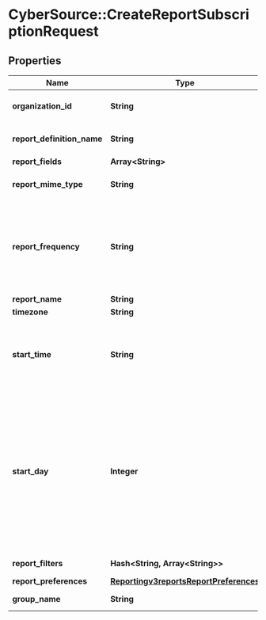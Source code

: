 # CyberSource::CreateReportSubscriptionRequest

## Properties
Name | Type | Description | Notes
------------ | ------------- | ------------- | -------------
**organization_id** | **String** | Valid CyberSource organizationId | [optional] 
**report_definition_name** | **String** | Valid Report Definition Name | 
**report_fields** | **Array&lt;String&gt;** |  | 
**report_mime_type** | **String** | Valid values: - application/xml - text/csv  | 
**report_frequency** | **String** | &#39;The frequency for which subscription is created.&#39;  Valid values: - &#39;DAILY&#39; - &#39;WEEKLY&#39; - &#39;MONTHLY&#39; - &#39;ADHOC&#39;  | 
**report_name** | **String** |  | 
**timezone** | **String** |  | 
**start_time** | **String** | The hour at which the report generation should start. It should be in hhmm format. | 
**start_day** | **Integer** | This is the start day if the frequency is WEEKLY or MONTHLY. The value varies from 1-7 for WEEKLY and 1-31 for MONTHLY. For WEEKLY 1 means Sunday and 7 means Saturday. By default the value is 1. | [optional] 
**report_filters** | **Hash&lt;String, Array&lt;String&gt;&gt;** | List of filters to apply | [optional] 
**report_preferences** | [**Reportingv3reportsReportPreferences**](Reportingv3reportsReportPreferences.md) |  | [optional] 
**group_name** | **String** | Valid GroupName | [optional] 


